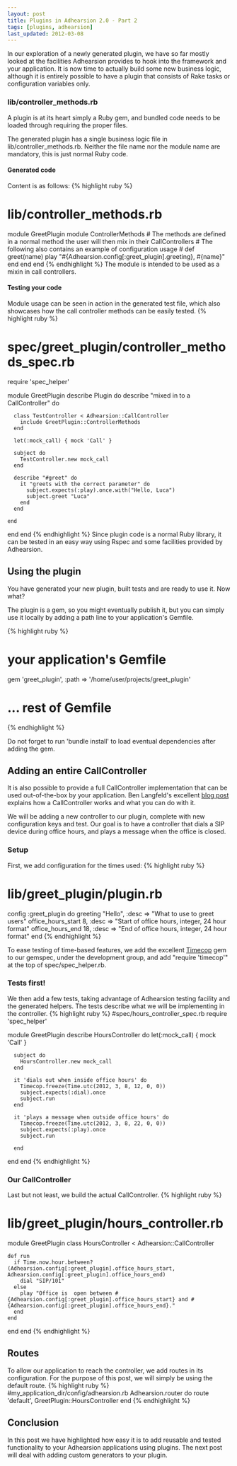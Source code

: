 ```yaml
---
layout: post
title: Plugins in Adhearsion 2.0 - Part 2
tags: [plugins, adhearsion]
last_updated: 2012-03-08
---
```


In our exploration of a newly generated plugin, we have so far mostly looked at the facilities Adhearsion provides to hook into the framework and your application.
It is now time to actually build some new business logic, although it is entirely possible to have a plugin that consists of Rake tasks or configuration variables only.

### lib/controller_methods.rb

A plugin is at its heart simply a Ruby gem, and bundled code needs to be loaded through requiring the proper files.

The generated plugin has a single business logic file in lib/controller_methods.rb.
Neither the file name nor the module name are mandatory, this is just normal Ruby code.

#### Generated code
Content is as follows:
{% highlight ruby %}
# lib/controller_methods.rb
module GreetPlugin
  module ControllerMethods
    # The methods are defined in a normal method the user will then mix in their CallControllers
    # The following also contains an example of configuration usage
    #
    def greet(name)
      play "#{Adhearsion.config[:greet_plugin].greeting}, #{name}"
    end
  end
end
{% endhighlight %}
The module is intended to be used as a mixin in call controllers.


#### Testing your code
Module usage can be seen in action in the generated test file, which also showcases how the call controller methods can be easily tested.
{% highlight ruby %}
# spec/greet_plugin/controller_methods_spec.rb
require 'spec_helper'

module GreetPlugin
  describe Plugin do
    describe "mixed in to a CallController" do
      
      class TestController < Adhearsion::CallController
        include GreetPlugin::ControllerMethods
      end

      let(:mock_call) { mock 'Call' }
    
      subject do
        TestController.new mock_call
      end

      describe "#greet" do
        it "greets with the correct parameter" do
          subject.expects(:play).once.with("Hello, Luca")
          subject.greet "Luca"
        end
      end
    
    end
  end
end
{% endhighlight %}
Since plugin code is a normal Ruby library, it can be tested in an easy way using Rspec and some facilities provided by Adhearsion.

## Using the plugin
You have generated your new plugin, built tests and are ready to use it. Now what?

The plugin is a gem, so you might eventually publish it, but you can simply use it locally by adding a path line to your application's Gemfile.

{% highlight ruby %}
# your application's Gemfile
gem 'greet_plugin', :path => '/home/user/projects/greet_plugin'
# ... rest of Gemfile
{% endhighlight %}

Do not forget to run 'bundle install' to load eventual dependencies after adding the gem.

## Adding an entire CallController
It is also possible to provide a full CallController implementation that can be used out-of-the-box by your application.
Ben Langfeld's excellent [blog post](http://mojolingo.com/blog/2012/adhearsion-2-call-controllers-routing/) explains how a CallController works and what you can do with it.

We will be adding a new controller to our plugin, complete with new configuration keys and test.
Our goal is to have a controller that dials a SIP device during office hours, and plays a message when the office is closed.

### Setup

First, we add configuration for the times used:
{% highlight ruby %}
# lib/greet_plugin/plugin.rb
config :greet_plugin do
  greeting "Hello", :desc => "What to use to greet users"
  office_hours_start 8, :desc => "Start of office hours, integer, 24 hour format"
  office_hours_end 18, :desc => "End of office hours, integer, 24 hour format"
end
{% endhighlight %}

To ease testing of time-based features, we add the excellent [Timecop](https://github.com/jtrupiano/timecop) gem to our gemspec, under the development group, and add "require 'timecop'" at the top of spec/spec_helper.rb.

### Tests first!

We then add a few tests, taking advantage of Adhearsion testing facility and the generated helpers. The tests describe what we will be implementing in the controller.
{% highlight ruby %}
#spec/hours_controller_spec.rb
require 'spec_helper'

module GreetPlugin
  describe HoursController  do
      let(:mock_call) { mock 'Call' }

      subject do
        HoursController.new mock_call
      end

      it 'dials out when inside office hours' do
        Timecop.freeze(Time.utc(2012, 3, 8, 12, 0, 0))
        subject.expects(:dial).once
        subject.run
      end

      it 'plays a message when outside office hours' do
        Timecop.freeze(Time.utc(2012, 3, 8, 22, 0, 0))
        subject.expects(:play).once
        subject.run
        
      end

  end
end
{% endhighlight %}

### Our CallController

Last but not least, we build the actual CallController.
{% highlight ruby %}
# lib/greet_plugin/hours_controller.rb
module GreetPlugin
  class HoursController < Adhearsion::CallController

    def run
      if Time.now.hour.between?(Adhearsion.config[:greet_plugin].office_hours_start, Adhearsion.config[:greet_plugin].office_hours_end)
        dial "SIP/101"
      else
        play "Office is  open between #{Adhearsion.config[:greet_plugin].office_hours_start} and #{Adhearsion.config[:greet_plugin].office_hours_end}."
      end
    end

  end
end
{% endhighlight %}

## Routes

To allow our application to reach the controller, we add routes in its configuration.
For the purpose of this post, we will simply be using the default route.
{% highlight ruby %}
#my_application_dir/config/adhearsion.rb
Adhearsion.router do
  route 'default', GreetPlugin::HoursController
end
{% endhighlight %}

## Conclusion
In this post we have highlighted how easy it is to add reusable and tested functionality to your Adhearsion applications using plugins.
The next post will deal with adding custom generators to your plugin.
